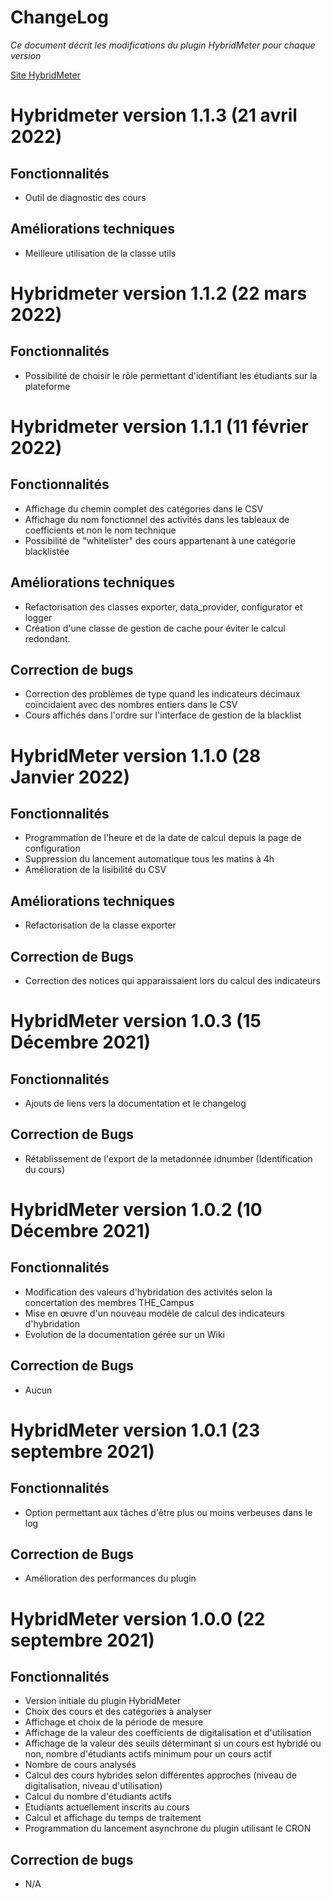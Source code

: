 # ChangeLog

_Ce document décrit les modifications du plugin HybridMeter pour chaque version_

  

[Site HybridMeter](https://online.isae-supaero.fr/hybridmeter)


Hybridmeter version 1.1.3 (21 avril 2022)
=========================================

Fonctionnalités
---------------

*   Outil de diagnostic des cours

Améliorations techniques
------------------------

*   Meilleure utilisation de la classe utils


Hybridmeter version 1.1.2 (22 mars 2022)
========================================

Fonctionnalités
---------------

*   Possibilité de choisir le rôle permettant d'identifiant les étudiants sur la plateforme

Hybridmeter version 1.1.1 (11 février 2022)
===========================================

Fonctionnalités
---------------

*   Affichage du chemin complet des catégories dans le CSV
*   Affichage du nom fonctionnel des activités dans les tableaux de coefficients et non le nom technique
*   Possibilité de "whitelister" des cours appartenant à une catégorie blacklistée

Améliorations techniques
------------------------

*   Refactorisation des classes exporter, data\_provider, configurator et logger
*   Création d'une classe de gestion de cache pour éviter le calcul redondant.

Correction de bugs
------------------

*   Correction des problèmes de type quand les indicateurs décimaux coïncidaient avec des nombres entiers dans le CSV
*   Cours affichés dans l'ordre sur l'interface de gestion de la blacklist

HybridMeter version 1.1.0 (28 Janvier 2022)
===========================================

Fonctionnalités
---------------

*   Programmation de l'heure et de la date de calcul depuis la page de configuration
*   Suppression du lancement automatique tous les matins à 4h
*   Amélioration de la lisibilité du CSV

Améliorations techniques
------------------------

*   Refactorisation de la classe exporter

Correction de Bugs
------------------

*   Correction des notices qui apparaissaient lors du calcul des indicateurs

HybridMeter version 1.0.3 (15 Décembre 2021)
============================================

Fonctionnalités
---------------

*   Ajouts de liens vers la documentation et le changelog

Correction de Bugs
------------------

*   Rétablissement de l'export de la metadonnée idnumber (Identification du cours)

  

HybridMeter version 1.0.2 (10 Décembre 2021)
============================================

Fonctionnalités
---------------

*   Modification des valeurs d'hybridation des activités selon la concertation des membres THE\_Campus
*   Mise en œuvre d'un nouveau modèle de calcul des indicateurs d'hybridation
*   Evolution de la documentation gérée sur un Wiki

Correction de Bugs
------------------

*   Aucun

  

HybridMeter version 1.0.1 (23 septembre 2021)
=============================================

Fonctionnalités
---------------

*   Option permettant aux tâches d'être plus ou moins verbeuses dans le log

Correction de Bugs
------------------

*   Amélioration des performances du plugin

HybridMeter version 1.0.0 (22 septembre 2021)
=============================================

Fonctionnalités
---------------

*   Version initiale du plugin HybridMeter
*   Choix des cours et des catégories à analyser
*   Affichage et choix de la période de mesure
*   Affichage de la valeur des coefficients de digitalisation et d'utilisation
*   Affichage de la valeur des seuils déterminant si un cours est hybridé ou non, nombre d'étudiants actifs minimum pour un cours actif
*   Nombre de cours analysés
*   Calcul des cours hybrides selon différentes approches (niveau de digitalisation, niveau d'utilisation)
*   Calcul du nombre d'étudiants actifs
*   Etudiants actuellement inscrits au cours
*   Calcul et affichage du temps de traitement
*   Programmation du lancement asynchrone du plugin utilisant le CRON

Correction de bugs
------------------

*   N/A